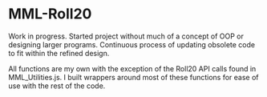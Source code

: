 MML-Roll20
==========

Work in progress. Started project without much of a concept of OOP or designing larger programs. Continuous process of updating obsolete code to fit within the refined design.

All functions are my own with the exception of the Roll20 API calls found in MML_Utilities.js. I built wrappers around most of these functions for ease of use with the rest of the code.
